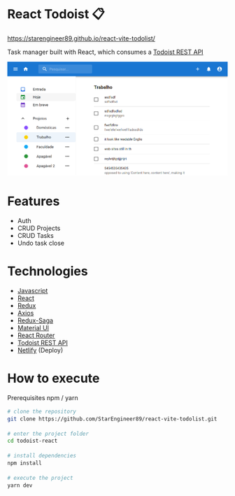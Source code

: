 # React Todoist :clipboard:

https://starengineer89.github.io/react-vite-todolist/

Task manager built with React, which consumes a [Todoist REST API](https://developer.todoist.com/rest/ "Todoist developer site")


![Main](https://raw.githubusercontent.com/roanrobersson/assets/master/react-todoist/main.png)

# Features
- Auth
- CRUD Projects
- CRUD Tasks
- Undo task close

# Technologies
- [Javascript](https://www.javascript.com/ "Javascript site")
- [React](https://reactjs.org/ "React site")
- [Redux](https://redux.js.org/ "Redux site")
- [Axios](https://axios-http.com/ "Axios site")
- [Redux-Saga](https://redux-saga.js.org/ "Redux-Saga site")
- [Material UI](https://mui.com/ "Material UI site")
- [React Router](https://reactrouter.com/ "React Router site")
- [Todoist REST API](https://developer.todoist.com/rest/ "Todoist developer site")
- [Netlify](https://www.netlify.com/ "Netlify site") (Deploy)

# How to execute
Prerequisites npm / yarn

```bash
# clone the repository
git clone https://github.com/StarEngineer89/react-vite-todolist.git

# enter the project folder
cd todoist-react

# install dependencies
npm install

# execute the project
yarn dev
```

